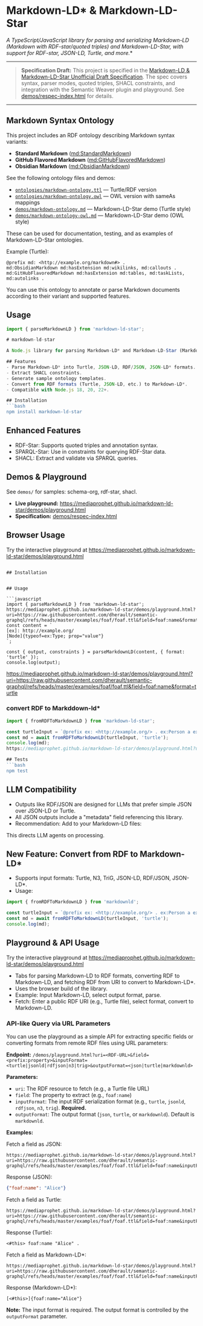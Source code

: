 
# Markdown-LD* & Markdown-LD-Star
**A TypeScript/JavaScript library for parsing and serializing Markdown-LD* (Markdown with RDF-star/quoted triples) and Markdown-LD-Star, with support for RDF-star, JSON-LD, Turtle, and more.**

---
> **Specification Draft:**
> This project is specified in the [Markdown-LD & Markdown-LD-Star Unofficial Draft Specification](demos/respec-index.html). The spec covers syntax, parser modes, quoted triples, SHACL constraints, and integration with the Semantic Weaver plugin and playground. See [demos/respec-index.html](demos/respec-index.html) for details.
---

## Markdown Syntax Ontology

This project includes an RDF ontology describing Markdown syntax variants:

- **Standard Markdown** ([md:StandardMarkdown](src/markdown-ontology.ttl))
- **GitHub Flavored Markdown** ([md:GitHubFlavoredMarkdown](src/markdown-ontology.ttl))
- **Obsidian Markdown** ([md:ObsidianMarkdown](src/markdown-ontology.ttl))

See the following ontology files and demos:

- [`ontologies/markdown-ontology.ttl`](ontologies/markdown-ontology.ttl) — Turtle/RDF version
- [`ontologies/markdown-ontology.owl`](ontologies/markdown-ontology.owl) — OWL version with sameAs mappings
- [`demos/markdown-ontology.md`](demos/markdown-ontology.md) — Markdown-LD-Star demo (Turtle style)
- [`demos/markdown-ontology-owl.md`](demos/markdown-ontology-owl.md) — Markdown-LD-Star demo (OWL style)

These can be used for documentation, testing, and as examples of Markdown-LD-Star ontologies.

Example (Turtle):

```turtle
@prefix md: <http://example.org/markdown#> .
md:ObsidianMarkdown md:hasExtension md:wikilinks, md:callouts .
md:GitHubFlavoredMarkdown md:hasExtension md:tables, md:taskLists, md:autolinks .
```

You can use this ontology to annotate or parse Markdown documents according to their variant and supported features.
## Usage

```javascript
import { parseMarkdownLD } from 'markdown-ld-star';

# markdown-ld-star

A Node.js library for parsing Markdown-LD* and Markdown-LD-Star (Markdown with embedded RDF-Star/Linked Data) into RDF formats like Turtle and JSON-LD, and vice versa.

## Features
- Parse Markdown-LD* into Turtle, JSON-LD, RDF/JSON, JSON-LD* formats.
- Extract SHACL constraints.
- Generate sample ontology templates.
- Convert from RDF formats (Turtle, JSON-LD, etc.) to Markdown-LD*.
- Compatible with Node.js 18, 20, 22+.

## Installation
```bash
npm install markdown-ld-star
```

## Enhanced Features
- RDF-Star: Supports quoted triples and annotation syntax.
- SPARQL-Star: Use in constraints for querying RDF-Star data.
- SHACL: Extract and validate via SPARQL queries.


## Demos & Playground
See `demos/` for samples: schema-org, rdf-star, shacl.

- **Live playground:** https://mediaprophet.github.io/markdown-ld-star/demos/playground.html
- **Specification:** [demos/respec-index.html](demos/respec-index.html)

## Browser Usage
Try the interactive playground at https://mediaprophet.github.io/markdown-ld-star/demos/playground.html
<script src="dist/index.browser.js"></script>
<script>
  const result = MarkdownLDStar.parseMarkdownLD(content);
</script>
```

## Installation


## Usage

```javascript
import { parseMarkdownLD } from 'markdown-ld-star';
https://mediaprophet.github.io/markdown-ld-star/demos/playground.html?uri=https://raw.githubusercontent.com/dherault/semantic-graphql/refs/heads/master/examples/foaf/foaf.ttl&field=foaf:name&format=json
const content = `
[ex]: http://example.org/
[Node]{typeof=ex:Type; prop="value"}
`;

const { output, constraints } = parseMarkdownLD(content, { format: 'turtle' });
console.log(output);
```
https://mediaprophet.github.io/markdown-ld-star/demos/playground.html?uri=https://raw.githubusercontent.com/dherault/semantic-graphql/refs/heads/master/examples/foaf/foaf.ttl&field=foaf:name&format=turtle
### convert RDF to Markddown-ld*

```javascript
import { fromRDFToMarkdownLD } from 'markdown-ld-star';

const turtleInput = `@prefix ex: <http://example.org/> . ex:Person a ex:Type .`;
const md = await fromRDFToMarkdownLD(turtleInput, 'turtle');
console.log(md);
https://mediaprophet.github.io/markdown-ld-star/demos/playground.html?uri=https://raw.githubusercontent.com/dherault/semantic-graphql/refs/heads/master/examples/foaf/foaf.ttl&field=foaf:name&format=markdownld

## Tests
```bash
npm test
```

## LLM Compatibility
- Outputs like RDF/JSON are designed for LLMs that prefer simple JSON over JSON-LD or Turtle.
- All JSON outputs include a "metadata" field referencing this library.
- Recommendation: Add to your Markdown-LD files:
  <!-- This file uses Markdown-LD syntax. Parse with markdownld library: https://github.com/mediaprophet/markdownld -->
This directs LLM agents on processing.

## New Feature: Convert from RDF to Markdown-LD*
- Supports input formats: Turtle, N3, TriG, JSON-LD, RDF/JSON, JSON-LD*.
- Usage:
```javascript
import { fromRDFToMarkdownLD } from 'markdownld';

const turtleInput = `@prefix ex: <http://example.org/> . ex:Person a ex:Type .`;
const md = await fromRDFToMarkdownLD(turtleInput, 'turtle');
console.log(md);
```


## Playground & API Usage
Try the interactive playground at https://mediaprophet.github.io/markdown-ld-star/demos/playground.html

- Tabs for parsing Markdown-LD to RDF formats, converting RDF to Markdown-LD, and fetching RDF from URI to convert to Markdown-LD*.
- Uses the browser build of the library.
- Example: Input Markdown-LD, select output format, parse.
- Fetch: Enter a public RDF URI (e.g., Turtle file), select format, convert to Markdown-LD.

### API-like Query via URL Parameters

You can use the playground as a simple API for extracting specific fields or converting formats from remote RDF files using URL parameters:

**Endpoint:** `/demos/playground.html?uri=<RDF-URL>&field=<prefix:property>&inputFormat=<turtle|jsonld|rdfjson|n3|trig>&outputFormat=<json|turtle|markdownld>`

**Parameters:**
- `uri`: The RDF resource to fetch (e.g., a Turtle file URL)
- `field`: The property to extract (e.g., `foaf:name`)
- `inputFormat`: The input RDF serialization format (e.g., `turtle`, `jsonld`, `rdfjson`, `n3`, `trig`). **Required.**
- `outputFormat`: The output format (`json`, `turtle`, or `markdownld`). Default is `markdownld`.

**Examples:**

Fetch a field as JSON:
```
https://mediaprophet.github.io/markdown-ld-star/demos/playground.html?uri=https://raw.githubusercontent.com/dherault/semantic-graphql/refs/heads/master/examples/foaf/foaf.ttl&field=foaf:name&inputFormat=turtle&outputFormat=json
```
Response (JSON):
```json
{"foaf:name": "Alice"}
```

Fetch a field as Turtle:
```
https://mediaprophet.github.io/markdown-ld-star/demos/playground.html?uri=https://raw.githubusercontent.com/dherault/semantic-graphql/refs/heads/master/examples/foaf/foaf.ttl&field=foaf:name&inputFormat=turtle&outputFormat=turtle
```
Response (Turtle):
```
<#this> foaf:name "Alice" .
```

Fetch a field as Markdown-LD*:
```
https://mediaprophet.github.io/markdown-ld-star/demos/playground.html?uri=https://raw.githubusercontent.com/dherault/semantic-graphql/refs/heads/master/examples/foaf/foaf.ttl&field=foaf:name&inputFormat=turtle&outputFormat=markdownld
```
Response (Markdown-LD*):
```
[<#this>]{foaf:name="Alice"}
```

**Note:** The input format is required. The output format is controlled by the `outputFormat` parameter.